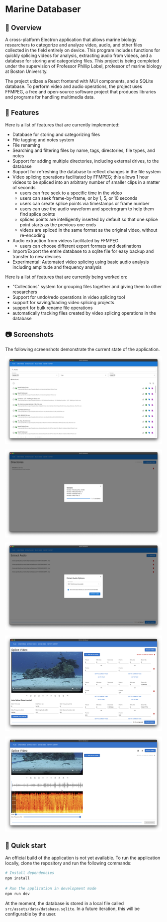# Marine Databaser

## 👀 Overview

A cross-platform Electron application that allows marine biology researchers to categorize and analyze
video, audio, and other files collected in the field entirely on device. This program includes
functions for quickly splicing videos for analysis, extracting audio from videos, and a database for
storing and categorizing files. This project is being completed under the supervision of Professor
Phillip Lobel, professor of marine biology at Boston University.

The project utlizes a React frontend with MUI components, and a SQLite database. To perform video
and audio operations, the project uses FFMPEG, a free and open-source software project that produces
libraries and programs for handling multimedia data.

## 📝 Features

Here is a list of features that are currently implemented:
- Database for storing and categorizing files
- File tagging and notes system
- File renaming
- Searching and filtering files by name, tags, directories, file types, and notes
- Support for adding multiple directories, including external drives, to the database
- Support for refreshing the database to reflect changes in the file system
- Video splicing operations facilitated by FFMPEG; this allows 1 hour videos to be spliced
  into an arbitrary number of smaller clips in a matter of seconds
  - users can free seek to a specific time in the video
  - users can seek frame-by-frame, or by 1, 5, or 10 seconds
  - users can create splice points via timestamps or frame number
  - users can use the audio waveform and spectrogram to help them find splice points
  - splices points are intelligently inserted by default so that one splice point starts as the
    previous one ends
  - videos are spliced in the same format as the original video, without re-encoding
- Audio extraction from videos facilitated by FFMPEG
  - users can choose different export formats and destinations
- Import/Export the entire database to a sqlite file for easy backup and transfer to new devices
- Experimental: Automated video splicing using basic audio analysis including amplitude and frequency
  analysis

Here is a list of features that are currently being worked on:
- "Collections" system for grouping files together and giving them to other researchers
- Support for undo/redo operations in video splicing tool
- support for saving/loading video splicing projects
- support for bulk rename file operations
- automatically tracking files created by video splicing operations in the database


## 📷 Screenshots

The following screenshots demonstrate the current state of the application.

![Files](/public/files.png)

![Directories](/public/directories.png)

![Extract Audio](/public/extract-audio.png)

![Splice Video](/public/splice-video.png)

![Splice Video Audio Waveform and Spectrogram](/public/splice-video-audio-waveform-and-spectrogram.png)


## 🛫 Quick start

An official build of the application is not yet available. To run the application
locally, clone the repository and run the following commands:

```bash
# Install dependencies
npm install

# Run the application in development mode
npm run dev
```

At the moment, the database is stored in a local file called `src/assets/data/database.sqlite`.
In a future iteration, this will be configurable by the user.